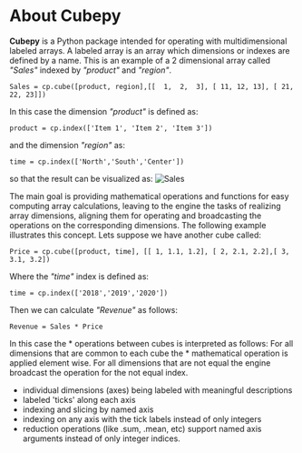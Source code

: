 # About Cubepy

**Cubepy** is a Python package intended for operating with multidimensional labeled arrays. A labeled array is an array which dimensions or indexes are defined by a name.
This is an example of a 2 dimensional array called *"Sales"* indexed by *"product"* and *"region"*.

`Sales = cp.cube([product, region],[[  1,  2,  3], [ 11, 12, 13], [ 21, 22, 23]])`

In this case the dimension *"product"* is defined as:

    product = cp.index(['Item 1', 'Item 2', 'Item 3'])

and the dimension *"region"* as:

    time = cp.index(['North','South','Center'])

so that the result can be visualized as:
![Sales](https://drive.google.com/open?id=1liAA60Qs972OTNxOFWQohm3muZCr6oVm)

The main goal is providing mathematical operations and functions for easy computing array calculations, leaving to the engine the tasks of realizing array dimensions, aligning them for operating and broadcasting the operations on the corresponding dimensions. The following example illustrates this concept.
Lets suppose we have another cube called:

    Price = cp.cube([product, time], [[ 1, 1.1, 1.2], [ 2, 2.1, 2.2],[ 3, 3.1, 3.2])

Where the *"time"* index is defined as:

    time = cp.index(['2018','2019','2020'])

Then we can calculate *"Revenue"* as follows:

    Revenue = Sales * Price
In this case the * operations between cubes is interpreted as follows:
For all dimensions that are common to each cube the * mathematical operation is applied element wise. For all dimensions that are not equal the engine broadcast the operation for the not equal index. 

-   individual dimensions (axes) being labeled with meaningful descriptions
-   labeled 'ticks' along each axis
-   indexing and slicing by named axis
-   indexing on any axis with the tick labels instead of only integers
-   reduction operations (like .sum, .mean, etc) support named axis arguments instead of only integer indices.
<!--stackedit_data:
eyJoaXN0b3J5IjpbLTI2NjMwMzk4OCwtMjMyMzQ2MDM2LDE4Nz
I4Njg3MzEsMTQ2ODY2MDY3OSw2NzA3NjUyODYsLTE0MDg2ODM5
NjEsMjgxNzY1NDQ2LC03NjUwNjc1NDUsOTI1ODA5NTg3LDE4OD
g4MzY0MTIsLTE2ODg2NTE2ODAsLTY1ODA1MzAwMCwxMzkyOTMz
ODg0LDE2MTk1ODk3NSwxNTQ0MDA2NDEsLTEyNjc3MDU5NjcsLT
I0MzgyMDMyOCwxNDIyMTc0NDA2LC0xMzAzNDA0NTE4LDQ2NjIy
NDI2MF19
-->